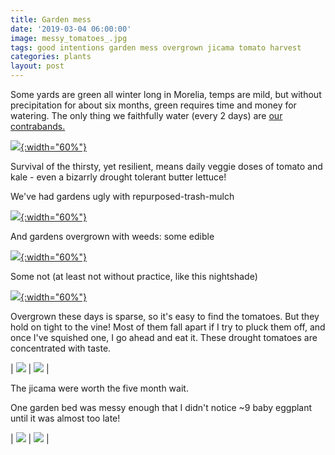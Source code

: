 ```yaml
---
title: Garden mess
date: '2019-03-04 06:00:00'
image: messy_tomatoes_.jpg
tags: good intentions garden mess overgrown jicama tomato harvest
categories: plants
layout: post
---
```


Some yards are green all winter long in Morelia, temps are mild, but without precipitation for about six months, green requires time and money for watering. The only thing we faithfully water (every 2 days) are [our contrabands.](https://reverdecer.annalisagross.com/2019/02/13/contraband-rhubarb/)

[![](/images/tomatoes_.jpg){:width="60%"}](/images/tomatoes.jpg)

Survival of the thirsty, yet resilient, means daily veggie doses of tomato and kale - even a bizarrly drought tolerant butter lettuce!

We've had gardens ugly with repurposed-trash-mulch

[![](/images/ugly_garden_.jpg){:width="60%"}](/images/ugly_garden.jpg)

And gardens overgrown with weeds: some edible

[![](/images/overgrown_garden_.jpg){:width="60%"}](/images/overgrown_garden.jpg)

Some not (at least not without practice, like this nightshade)

[![](/images/solanum_grayi_.jpg){:width="60%"}](/images/solanum_grayi.jpg)

Overgrown these days is sparse, so it's easy to find the tomatoes. But they hold on tight to the vine! Most of them fall apart if I try to pluck them off, and once I've squished one, I go ahead and eat it. These drought tomatoes are concentrated with taste.

| [![](/images/jicama2_.jpg)](/images/jicama2.jpg) | [![](/images/jicama_.jpg)](/images/jicama.jpg) |

The jicama were worth the five month wait.

One garden bed was messy enough that I didn't notice ~9 baby eggplant until it was almost too late!

| [![](/images/eggplant2_.jpg)](/images/eggplant2.jpg) | [![](/images/eggplant_.jpg)](/images/eggplant.jpg) |